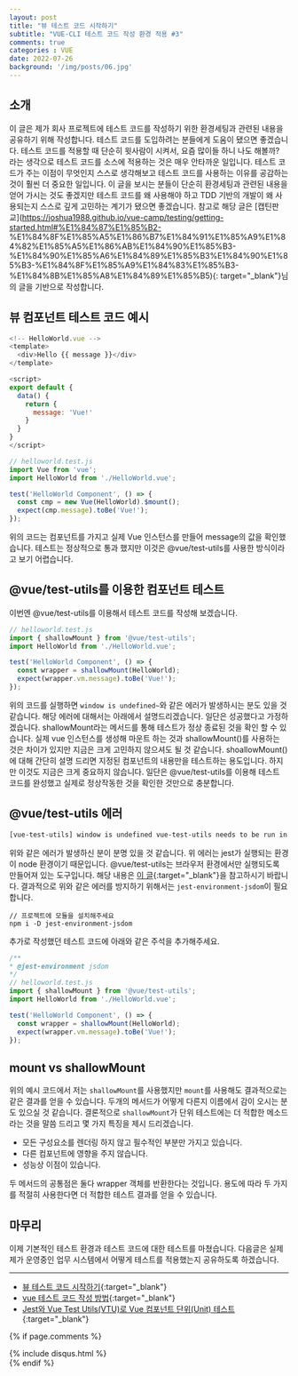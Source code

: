 ```yaml
---
layout: post
title: "뷰 테스트 코드 시작하기"
subtitle: "VUE-CLI 테스트 코드 작성 환경 적용 #3"
comments: true
categories : VUE
date: 2022-07-26
background: '/img/posts/06.jpg'
---
```


## 소개
이 글은 제가 회사 프로젝트에 테스트 코드를 작성하기 위한 환경세팅과 관련된 내용을 공유하기 위해 작성합니다.
테스트 코드를 도입하려는 분들에게 도움이 됐으면 좋겠습니다.
테스트 코드를 적용할 때 단순히 윗사람이 시켜서, 요즘 많이들 하니 나도 해볼까? 라는 생각으로 테스트 코드를 소스에 적용하는 것은 매우 안타까운 일입니다.
테스트 코드가 주는 이점이 무엇인지 스스로 생각해보고 테스트 코드를 사용하는 이유를 공감하는 것이 훨씬 더 중요한 일입니다.
이 글을 보시는 분들이 단순히 환경세팅과 관련된 내용을 얻어 가시는 것도 좋겠지만 
테스트 코드를 왜 사용해야 하고 TDD 기반의 개발이 왜 사용되는지 스스로 깊게 고민하는 계기가 됐으면 좋겠습니다.
참고로 해당 글은 [캡틴판교](https://joshua1988.github.io/vue-camp/testing/getting-started.html#%E1%84%87%E1%85%B2-
%E1%84%8F%E1%85%A5%E1%86%B7%E1%84%91%E1%85%A9%E1%84%82%E1%85%A5%E1%86%AB%E1%84%90%E1%85%B3-
%E1%84%90%E1%85%A6%E1%84%89%E1%85%B3%E1%84%90%E1%85%B3-%E1%84%8F%E1%85%A9%E1%84%83%E1%85%B3-
%E1%84%8B%E1%85%A8%E1%84%89%E1%85%B5){: target="_blank"}님의 글을 기반으로 작성합니다.

## 뷰 컴포넌트 테스트 코드 예시
```javascript
<!-- HelloWorld.vue -->
<template>
  <div>Hello {{ message }}</div>
</template>

<script>
export default {
  data() {
    return {
      message: 'Vue!'
    }
  }
}
</script>
```

```javascript
// helloworld.test.js
import Vue from 'vue';
import HelloWorld from './HelloWorld.vue';

test('HelloWorld Component', () => {
  const cmp = new Vue(HelloWorld).$mount();
  expect(cmp.message).toBe('Vue!');
});
```
위의 코드는 컴포넌트를 가지고 실제 Vue 인스턴스를 만들어 message의 값을 확인했습니다.
테스트는 정상적으로 통과 했지만 이것은 @vue/test-utils를 사용한 방식이라고 보기 어렵습니다.

## @vue/test-utils를 이용한 컴포넌트 테스트
이번엔 @vue/test-utils를 이용해서 테스트 코드를 작성해 보겠습니다.
```javascript
// helloworld.test.js
import { shallowMount } from '@vue/test-utils';
import HelloWorld from './HelloWorld.vue';

test('HelloWorld Component', () => {
  const wrapper = shallowMount(HelloWorld);
  expect(wrapper.vm.message).toBe('Vue!');
});
```
위의 코드를 실행하면 `window is undefined~`와 같은 에러가 발생하시는 분도 있을 것 같습니다. 해당 에러에 대해서는 아래에서 설명드리겠습니다. 일단은 성공했다고 가정하겠습니다.
shallowMount라는 메서드를 통해 테스트가 정상 종료된 것을 확인 할 수 있습니다.
실제 vue 인스턴스를 생성해 마운트 하는 것과 shallowMount()를 사용하는 것은 차이가 있지만 지금은 크게 고민하지 않으셔도 될 것 같습니다.
shoallowMount()에 대해 간단히 설명 드리면 지정된 컴포넌트의 내용만을 테스트하는 용도입니다. 하지만 이것도 지금은 크게 중요하지 않습니다.
일단은 @vue/test-utils를 이용해 테스트 코드를 완성했고 실제로 정상작동한 것을 확인한 것만으로 충분합니다.

## @vue/test-utils 에러
```sh
[vue-test-utils] window is undefined vue-test-utils needs to be run in a browser environment ~
```
위와 같은 에러가 발생하신 분이 분명 있을 것 같습니다.
위 에러는 jest가 실행되는 환경이 node 환경이기 때문입니다.
@vue/test-utils는 브라우저 환경에서만 실행되도록 만들어져 있는 도구입니다.
해당 내용은 [이 글](https://jestjs.io/docs/configuration#testenvironment-string){:target="_blank"}을 참고하시기 바랍니다.
결과적으로 위와 같은 에러를 방지하기 위해서는 `jest-environment-jsdom`이 필요합니다.
```
// 프로젝트에 모듈을 설치해주세요
npm i -D jest-environment-jsdom
```

추가로 작성했던 테스트 코드에 아래와 같은 주석을 추가해주세요.
```javascript
/**
* @jest-environment jsdom
*/
// helloworld.test.js
import { shallowMount } from '@vue/test-utils';
import HelloWorld from './HelloWorld.vue';

test('HelloWorld Component', () => {
  const wrapper = shallowMount(HelloWorld);
  expect(wrapper.vm.message).toBe('Vue!');
});
```

## mount vs shallowMount
위의 예시 코드에서 저는 `shallowMount`를 사용했지만 `mount`를 사용해도 결과적으로는 같은 결과를 얻을 수 있습니다.
두개의 메서드가 어떻게 다른지 이름에서 감이 오시는 분도 있으실 것 같습니다.
결론적으로 `shallowMount`가 단위 테스트에는 더 적합한 메소드라는 것을 말씀 드리고 몇 가지 특징을 제시 드리겠습니다.
- 모든 구성요소를 렌더링 하지 않고 필수적인 부분만 가지고 있습니다.
- 다른 컴포넌트에 영향을 주지 않습니다.
- 성능상 이점이 있습니다.

두 메서드의 공통점은 둘다 wrapper 객체를 반환한다는 것입니다.
용도에 따라 두 가지를 적절히 사용한다면 더 적합한 테스트 결과를 얻을 수 있습니다.

## 마무리
이제 기본적인 테스트 환경과 테스트 코드에 대한 테스트를 마쳤습니다.
다음글은 실제 제가 운영중인 업무 시스템에서 어떻게 테스트를 적용했는지 공유하도록 하겠습니다.


---
- [뷰 테스트 코드 시작하기](https://joshua1988.github.io/vue-camp/testing/getting-started.html#%E1%84%87%E1%85%B2-%E1%84%8F%E1%85%A5%E1%86%B7%E1%84%91%E1%85%A9%E1%84%82%E1%85%A5%E1%86%AB%E1%84%90%E1%85%B3-%E1%84%90%E1%85%A6%E1%84%89%E1%85%B3%E1%84%90%E1%85%B3-%E1%84%8F%E1%85%A9%E1%84%83%E1%85%B3-%E1%84%8B%E1%85%A8%E1%84%89%E1%85%B5){:target="_blank"}
- [vue 테스트 코드 작성 방법](https://pinokio0702.tistory.com/407){:target="_blank"}
- [Jest와 Vue Test Utils(VTU)로 Vue 컴포넌트 단위(Unit) 테스트](https://heropy.blog/2020/05/20/vue-test-with-jest/){:target="_blank"}

{% if page.comments %}
<div id="post-disqus" class="container">
{% include disqus.html %}
</div>
{% endif %}
